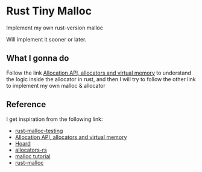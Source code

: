 # Rust Tiny Malloc

Implement my own rust-version malloc

Will implement it sooner or later.

## What I gonna do
Follow the link [Allocation API, allocators and virtual memory](https://notes.iveselov.info/programming/allocation-api-and-allocators) to understand the logic inside the allocator in rust,
and then I will try to follow the other link to implement my own malloc & allocator

## Reference
I get inspiration from the following link:

- [rust-malloc-testing](https://github.com/phodal-archive/rust-malloc-testing)
- [Allocation API, allocators and virtual memory](https://notes.iveselov.info/programming/allocation-api-and-allocators)
- [Hoard](https://github.com/emeryberger/Hoard)
- [allocators-rs](https://github.com/ezrosent/allocators-rs)
- [malloc tutorial](https://github.com/danluu/malloc-tutorial)
- [rust-malloc](https://github.com/huonw/rust-malloc)